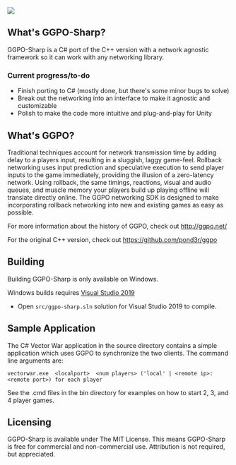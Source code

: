 ![](doc/images/ggpo_header.png)

## What's GGPO-Sharp?

GGPO-Sharp is a C# port of the C++ version with a network agnostic framework so it can work with any networking library.

### Current progress/to-do

- Finish porting to C# (mostly done, but there's some minor bugs to solve)
- Break out the networking into an interface to make it agnostic and customizable
- Polish to make the code more intuitive and plug-and-play for Unity

## What's GGPO?

Traditional techniques account for network transmission time by adding delay to a players input, resulting in a sluggish, laggy game-feel.  Rollback networking uses input prediction and speculative execution to send player inputs to the game immediately, providing the illusion of a zero-latency network.  Using rollback, the same timings, reactions, visual and audio queues, and muscle memory your players build up playing offline will translate directly online.  The GGPO networking SDK is designed to make incorporating rollback networking into new and existing games as easy as possible.

For more information about the history of GGPO, check out http://ggpo.net/

For the original C++ version, check out https://github.com/pond3r/ggpo

## Building

Building GGPO-Sharp is only available on Windows.

Windows builds requires [Visual Studio 2019](https://visualstudio.microsoft.com/downloads/)

- Open `src/ggpo-sharp.sln` solution for Visual Studio 2019 to compile.

## Sample Application

The C# Vector War application in the source directory contains a simple application which uses GGPO to synchronize the two clients.  The command line arguments are:

```
vectorwar.exe  <localport>  <num players> ('local' | <remote ip>:<remote port>) for each player
```

See the .cmd files in the bin directory for examples on how to start 2, 3, and 4 player games.

## Licensing

GGPO-Sharp is available under The MIT License. This means GGPO-Sharp is free for commercial and non-commercial use. Attribution is not required, but appreciated.
